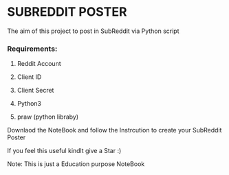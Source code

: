 # SUBREDDIT POSTER

The aim of this project to post in SubReddit via Python script

### Requirements:

1) Reddit Account

2) Client ID

3) Client Secret

4) Python3

5) praw (python libraby)


Downlaod the NoteBook and follow the Instrcution to create your SubReddit Poster

If you feel this useful kindlt give a Star :)


Note: This is just a Education purpose NoteBook
